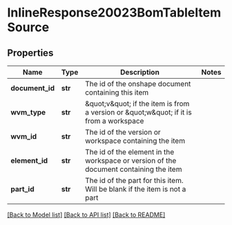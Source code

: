 # InlineResponse20023BomTableItemSource

## Properties
Name | Type | Description | Notes
------------ | ------------- | ------------- | -------------
**document_id** | **str** | The id of the onshape document containing             this item | 
**wvm_type** | **str** | \&quot;v\&quot; if the item is from a version or \&quot;w\&quot; if             it is from a workspace | 
**wvm_id** | **str** | The id of the version or workspace containing             the item | 
**element_id** | **str** | The id of the element in the workspace or             version of the document containing the item | 
**part_id** | **str** | The id of the part for this item. Will be             blank if the item is not a part | 

[[Back to Model list]](../README.md#documentation-for-models) [[Back to API list]](../README.md#documentation-for-api-endpoints) [[Back to README]](../README.md)


